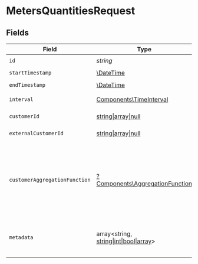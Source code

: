 # MetersQuantitiesRequest


## Fields

| Field                                                                                                                                                                     | Type                                                                                                                                                                      | Required                                                                                                                                                                  | Description                                                                                                                                                               |
| ------------------------------------------------------------------------------------------------------------------------------------------------------------------------- | ------------------------------------------------------------------------------------------------------------------------------------------------------------------------- | ------------------------------------------------------------------------------------------------------------------------------------------------------------------------- | ------------------------------------------------------------------------------------------------------------------------------------------------------------------------- |
| `id`                                                                                                                                                                      | *string*                                                                                                                                                                  | :heavy_check_mark:                                                                                                                                                        | The meter ID.                                                                                                                                                             |
| `startTimestamp`                                                                                                                                                          | [\DateTime](https://www.php.net/manual/en/class.datetime.php)                                                                                                             | :heavy_check_mark:                                                                                                                                                        | Start timestamp.                                                                                                                                                          |
| `endTimestamp`                                                                                                                                                            | [\DateTime](https://www.php.net/manual/en/class.datetime.php)                                                                                                             | :heavy_check_mark:                                                                                                                                                        | End timestamp.                                                                                                                                                            |
| `interval`                                                                                                                                                                | [Components\TimeInterval](../../Models/Components/TimeInterval.md)                                                                                                        | :heavy_check_mark:                                                                                                                                                        | Interval between two timestamps.                                                                                                                                          |
| `customerId`                                                                                                                                                              | [string\|array\|null](../../Models/Operations/MetersQuantitiesQueryParamCustomerIDFilter.md)                                                                              | :heavy_minus_sign:                                                                                                                                                        | Filter by customer ID.                                                                                                                                                    |
| `externalCustomerId`                                                                                                                                                      | [string\|array\|null](../../Models/Operations/MetersQuantitiesQueryParamExternalCustomerIDFilter.md)                                                                      | :heavy_minus_sign:                                                                                                                                                        | Filter by external customer ID.                                                                                                                                           |
| `customerAggregationFunction`                                                                                                                                             | [?Components\AggregationFunction](../../Models/Components/AggregationFunction.md)                                                                                         | :heavy_minus_sign:                                                                                                                                                        | If set, will first compute the quantities per customer before aggregating them using the given function. If not set, the quantities will be aggregated across all events. |
| `metadata`                                                                                                                                                                | array<string, [string\|int\|bool\|array](../../Models/Components/MetadataQuery.md)>                                                                                       | :heavy_minus_sign:                                                                                                                                                        | Filter by metadata key-value pairs. It uses the `deepObject` style, e.g. `?metadata[key]=value`.                                                                          |